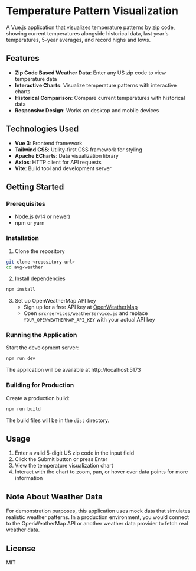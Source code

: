 # Temperature Pattern Visualization

A Vue.js application that visualizes temperature patterns by zip code, showing current temperatures alongside historical data, last year's temperatures, 5-year averages, and record highs and lows.

## Features

- **Zip Code Based Weather Data**: Enter any US zip code to view temperature data
- **Interactive Charts**: Visualize temperature patterns with interactive charts
- **Historical Comparison**: Compare current temperatures with historical data
- **Responsive Design**: Works on desktop and mobile devices

## Technologies Used

- **Vue 3**: Frontend framework
- **Tailwind CSS**: Utility-first CSS framework for styling
- **Apache ECharts**: Data visualization library
- **Axios**: HTTP client for API requests
- **Vite**: Build tool and development server

## Getting Started

### Prerequisites

- Node.js (v14 or newer)
- npm or yarn

### Installation

1. Clone the repository

```bash
git clone <repository-url>
cd avg-weather
```

2. Install dependencies

```bash
npm install
```

3. Set up OpenWeatherMap API key
   - Sign up for a free API key at [OpenWeatherMap](https://openweathermap.org/api)
   - Open `src/services/weatherService.js` and replace `YOUR_OPENWEATHERMAP_API_KEY` with your actual API key

### Running the Application

Start the development server:

```bash
npm run dev
```

The application will be available at http://localhost:5173

### Building for Production

Create a production build:

```bash
npm run build
```

The build files will be in the `dist` directory.

## Usage

1. Enter a valid 5-digit US zip code in the input field
2. Click the Submit button or press Enter
3. View the temperature visualization chart
4. Interact with the chart to zoom, pan, or hover over data points for more information

## Note About Weather Data

For demonstration purposes, this application uses mock data that simulates realistic weather patterns. In a production environment, you would connect to the OpenWeatherMap API or another weather data provider to fetch real weather data.

## License

MIT
